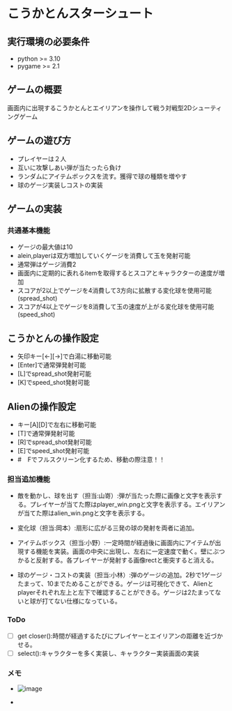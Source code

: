 # こうかとんスターシュート

## 実行環境の必要条件
* python >= 3.10
* pygame >= 2.1

## ゲームの概要
画面内に出現するこうかとんとエイリアンを操作して戦う対戦型2Dシューティングゲーム

## ゲームの遊び方
* プレイヤーは２人
* 互いに攻撃しあい弾が当たったら負け
* ランダムにアイテムボックスを流す。獲得で球の種類を増やす
* 球のゲージ実装しコストの実装

## ゲームの実装
### 共通基本機能
* ゲージの最大値は10
* alein,playerは双方増加していくゲージを消費して玉を発射可能
* 通常弾はゲージ消費2
* 画面内に定期的に表れるitemを取得するとスコアとキャラクターの速度が増加
* スコアが2以上でゲージを4消費して3方向に拡散する変化球を使用可能(spread_shot)
* スコアが4以上でゲージを8消費して玉の速度が上がる変化球を使用可能(speed_shot)

## こうかとんの操作設定
* 矢印キー[←][→]で白湯に移動可能
* [Enter]で通常弾発射可能
* [L]でspread_shot発射可能
* [K]でspeed_shot発射可能

## Alienの操作設定
* キー[A][D]で左右に移動可能
* [T]で通常弾発射可能
* [R]でspread_shot発射可能
* [E]でspeed_shot発射可能
* #　Fでフルスクリーン化するため、移動の際注意！！

### 担当追加機能
* 敵を動かし、球を出す（担当:山嵜）:弾が当たった際に画像と文字を表示する。プレイヤーが当てた際はplayer_win.pngと文字を表示する。エイリアンが当てた際はalien_win.pngと文字を表示する。

* 変化球（担当:岡本）:扇形に広がる三発の球の発射を両者に追加。

* アイテムボックス（担当:小野）:一定時間が経過後に画面内にアイテムが出現する機能を実装。画面の中央に出現し、左右に一定速度で動く。壁にぶつかると反射する。各プレイヤーが発射する画像rectと衝突すると消える。

* 球のゲージ・コストの実装（担当:小林）:弾のゲージの追加。2秒で1ゲージたまって、10までためることができる。ゲージは可視化できて、Alienとplayerそれぞれ左上と左下で確認することができる。ゲージは2たまってないと球が打てない仕様になっている。
### ToDo
- [ ] get closer():時間が経過するたびにプレイヤーとエイリアンの距離を近づかせる。
- [ ] select():キャラクターを多く実装し、キャラクター実装画面の実装
### メモ
* ![image](https://github.com/user-attachments/assets/5ea7a4dc-af0c-49ab-a09a-e37af55f42e1)

* 
